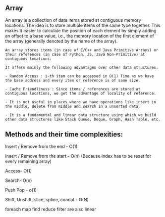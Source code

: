 ## Array

An array is a collection of data items stored at contiguous memory locations. The idea is to store multiple items of the same type together. This makes it easier to calculate the position of each element by simply adding an offset to a base value, i.e., the memory location of the first element of the array (generally denoted by the name of the array). 

    An array stores items (in case of C/C++ and Java Primitive Arrays) or their references (in case of Python, JS, Java Non-Primitive) at contiguous locations.

    It offers mainly the following advantages over other data structures.

    - Random Access : i-th item can be accessed in O(1) Time as we have the base address and every item or reference is of same size.

    - Cache Friendliness : Since items / references are stored at contiguous locations, we get the advantage of locality of reference.

    - It is not useful in places where we have operations like insert in the middle, delete from middle and search in a unsorted data.

    - It is a fundamental and linear data structure using which we build other data structures like Stack Queue, Deque, Graph, Hash Table, etc.


## Methods and their time complexities:

Insert / Remove from the end - O(1)

Insert / Remove from the start - O(n) (Because index has to be reset for every remaining array)

Access- O(1)

Search- O(n)

Push Pop - o(1)

Shift, Unshift, slice, splice, concat - O(N)

foreach map find reduce filter are also linear

